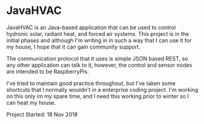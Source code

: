 # JavaHVAC

JavaHVAC is an Java-based application that can be used to control hydronic solar, radiant heat, and forced air systems. This project is in the initial phases and although I'm writing in in such a way that I can use it for my house, I hope that it can gain community support. 

The communication protocol that it uses is simple JSON based REST, so any other application can talk to it, however, the control and sensor nodes are intended to be RaspberryPis.

I've tried to maintain good practice throughout, but I've taken some shortcuts that I normally wouldn't in a enterprise coding project. I'm working on this only im my spare time, and I need this working prior to winter so I can heat my house.




Project Started: 18 Nov 2018
